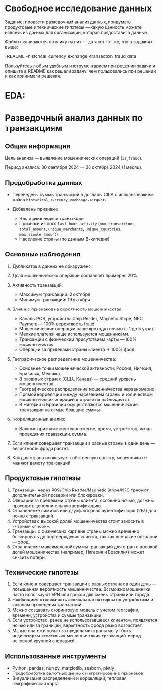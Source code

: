 # Свободное исследование данных
Задание: провести разведочный анализ данных, придумать продуктовые и технические гипотезы — какую ценность можете извлечь из данных для организации, которая предоставила данные.

Файлы скачиваются по клику на них — датасет тот же, что в заданиях выше:

-README
-historical_currency_exchange
-transaction_fraud_data

Пользуйтесь любым удобным инструментарием при решении задачи и опишите в README как решали задачу, чем пользовались при решении и как принимали решения.

# EDA:
# Разведочный анализ данных по транзакциям

## Общая информация

Цель анализа — выявление мошеннических операций (`is_fraud`).

Период анализа: 30 сентября 2024 — 30 октября 2024 (1 месяц).

## Предобработка данных

* Переведены суммы транзакций в доллары США с использованием файла `historical_currency_exchange.parquet`.
* Добавлены признаки:

  * Час и день недели транзакции
  * Признаки из поля `last_hour_activity` (`num_transactions`, `total_amount`, `unique_merchants`, `unique_countries`, `max_single_amount`)
  * Население страны (по данным Википедии)
## Основные наблюдения

1. Дубликатов в данных не обнаружено.
2. Доля мошеннических операций составляет примерно 20%.
3. Активность транзакций:

   * Максимум транзакций: 2 октября
   * Минимум транзакций: 19 октября
4. Влияние признаков на вероятность мошенничества:

   * Каналы POS, устройства Chip Reader, Magnetic Stripe, NFC Payment — 100% вероятность fraud.
   * Мошеннические операции чаще проходят ночью (с 1 до 5 утра).
   * Мелкие платежи чаще используются мошенниками.
   * Транзакции с физическим присутствием карты — 100% мошенничество.
   * Операции за пределами страны клиента -> 100% фрод.
5. Географическое распределение мошенничества:
   * Основные точки мошеннической активности: Россия, Нигерия, Бразилия, Мексика.
   * В развитых странах (США, Канада) — средний уровень мошенничества.
   * Географическое распределение мошенничества неравномерно
   * Прямой корреляции между населением страны и количеством мошеннических операций в стране не наблюдается
   * В Нигерии и Бразилии осуществляются мошеннические транзакции на самые большие суммы
6. Корреляционный анализ:

   * Важные признаки: местоположение, время, устройство, канал проведения транзакции, сумма.
7. Если клиент совершает транзакции в разные страны в один день — вероятность фрода растет.
8. Каждая страна использует собственную валюту, мошенники не меняют валюту транзакций.

## Продуктовые гипотезы

1. Транзакции через POS/Chip Reader/Magnetic Stripe/NFC требуют дополнительной проверки или блокировки.
2. Операции за пределами страны клиента, особенно ночью, должны проходить дополнительную верификацию.
3. Ограничение лимитов или двухфакторная аутентификация (2FA) для ночных транзакций.
4. Устройства с высокой долей мошенничества стоит заносить в «чёрный список».
6. Транзакции с физических карт вне страны можно временно блокировать до подтверждения клиента, так как все такие операции — фрод.
7. Ограничение максимальной суммы транзакций для стран с высокой долей мошенничества (например, Нигерия и Бразилия) может снизить потери.

## Технические гипотезы

1. Если клиент совершает транзакции в разных странах в один день — повышенная вероятность мошенничества. Возможно мошенники часто используют VPN или прокси для смены страны или города.
2. Необходимо отслеживать аномальные паттерны по устройствам и каналам проведения транзакций.
3. Можно создавать скоринговую модель с учётом географии, времени, устройства и суммы транзакции.
4. Если устройство, ранее не использовавшееся клиентом, появляется ночью или за границей, вероятность фрода резко возрастает.
5. Малые платежи ночью за пределами страны могут быть индикатором «тестовых» мошеннических транзакций, перед основной крупной операцией.

## Использованные инструменты
* Python: pandas, numpy, matplotlib, seaborn, plotly
* Предобработка валютных данных и агрегирование признаков
* Визуализация распределений и корреляций, тепловая географияеская карта

